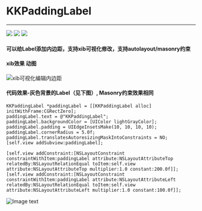 # KKPaddingLabel 
***
[![](https://img.shields.io/badge/pod-1.0.1-orange.svg?url=www.baidu.com)](https://cocoapods.org/pods/KKPaddingLabel) [![](https://img.shields.io/badge/platform-ios%20%7C%20osx%20%7C%20watchos%20%7C%20tvos-lightgrey.svg)](https://cocoapods.org/pods/KKPaddingLabel) [![](https://img.shields.io/badge/blog-简书-E87040.svg)](https://www.jianshu.com/p/57776de0a507)


#### 可以给Label添加内边距，支持xib可视化修改，支持autolayout/masonry约束

#### xib效果 动图
![xib可视化编辑内边距](https://github.com/cocoZ/photos/blob/master/KKPaddingLabel2.mov.gif?raw=true "示例图")

#### 代码效果-灰色背景的Label（见下图）, Masonry约束效果相同 
    KKPaddingLabel *paddingLabel = [[KKPaddingLabel alloc] initWithFrame:CGRectZero];
    paddingLabel.text = @"KKPaddingLabel";
    paddingLabel.backgroundColor = [UIColor lightGrayColor];
    paddingLabel.padding = UIEdgeInsetsMake(10, 10, 10, 10);
    paddingLabel.cornerRadius = 5.0f;
    paddingLabel.translatesAutoresizingMaskIntoConstraints = NO;
    [self.view addSubview:paddingLabel];
    
    [self.view addConstraint:[NSLayoutConstraint constraintWithItem:paddingLabel attribute:NSLayoutAttributeTop relatedBy:NSLayoutRelationEqual toItem:self.view attribute:NSLayoutAttributeTop multiplier:1.0 constant:200.0f]];
    [self.view addConstraint:[NSLayoutConstraint constraintWithItem:paddingLabel attribute:NSLayoutAttributeLeft relatedBy:NSLayoutRelationEqual toItem:self.view attribute:NSLayoutAttributeLeft multiplier:1.0 constant:100.0f]];

![Image text](https://github.com/cocoZ/photos/blob/master/WX20181226-161216@2x.png?raw=true "示例图")
